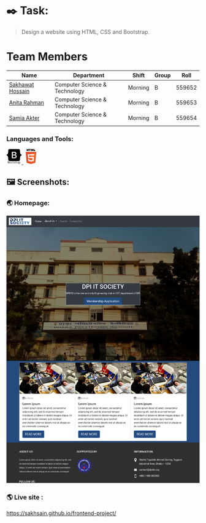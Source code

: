# ✒️ Task:
> Design a website using HTML, CSS and Bootstrap.

# Team Members
| Name                                                | Department                    | Shift   | Group | Roll   |
| --------------------------------------------------- | ----------------------------- | ------- | ----- | ------ |
| [Sakhawat Hossain](#)                                   | Computer Science & Technology | Morning | B     | 559652 |
| [Anita Rahman](#)                                      | Computer Science & Technology | Morning | B     | 559653 |
| [Samia Akter](#) | Computer Science & Technology | Morning | B     | 559654 |

<h3 align="left">Languages and Tools:</h3>
<p align="left"> <a href="https://getbootstrap.com" target="_blank" rel="noreferrer"> <img src="https://raw.githubusercontent.com/devicons/devicon/master/icons/bootstrap/bootstrap-plain-wordmark.svg" alt="bootstrap" width="40" height="40"/> </a> <a href="https://www.w3.org/html/" target="_blank" rel="noreferrer"> <img src="https://raw.githubusercontent.com/devicons/devicon/master/icons/html5/html5-original-wordmark.svg" alt="html5" width="40" height="40"/> </a> </p>


## 🖼️ Screenshots:
### 🌏 Homepage:
![Homepage](screenshots/screenshot.png)

### 🌎 Live site : 
<a href="https://sakhsain.github.io/frontend-project">https://sakhsain.github.io/frontend-project/</a>
